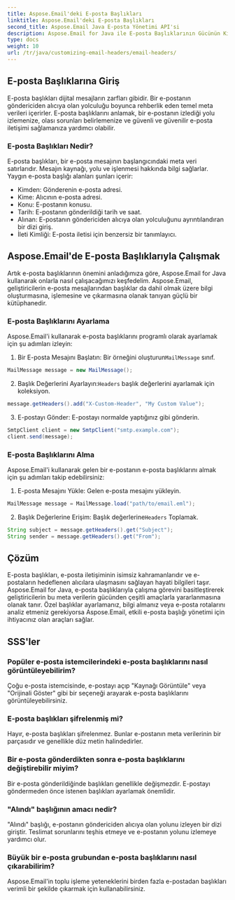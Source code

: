 ```yaml
---
title: Aspose.Email'deki E-posta Başlıkları
linktitle: Aspose.Email'deki E-posta Başlıkları
second_title: Aspose.Email Java E-posta Yönetimi API'si
description: Aspose.Email for Java ile E-posta Başlıklarının Gücünün Kilidini Açın. E-posta başlıklarını zahmetsizce nasıl ayarlayıp alacağınızı öğrenin.
type: docs
weight: 10
url: /tr/java/customizing-email-headers/email-headers/
---
```


## E-posta Başlıklarına Giriş

E-posta başlıkları dijital mesajların zarfları gibidir. Bir e-postanın göndericiden alıcıya olan yolculuğu boyunca rehberlik eden temel meta verileri içerirler. E-posta başlıklarını anlamak, bir e-postanın izlediği yolu izlemenize, olası sorunları belirlemenize ve güvenli ve güvenilir e-posta iletişimi sağlamanıza yardımcı olabilir.

### E-posta Başlıkları Nedir?

E-posta başlıkları, bir e-posta mesajının başlangıcındaki meta veri satırlarıdır. Mesajın kaynağı, yolu ve işlenmesi hakkında bilgi sağlarlar. Yaygın e-posta başlığı alanları şunları içerir:

- Kimden: Gönderenin e-posta adresi.
- Kime: Alıcının e-posta adresi.
- Konu: E-postanın konusu.
- Tarih: E-postanın gönderildiği tarih ve saat.
- Alınan: E-postanın göndericiden alıcıya olan yolculuğunu ayrıntılandıran bir dizi giriş.
- İleti Kimliği: E-posta iletisi için benzersiz bir tanımlayıcı.

## Aspose.Email'de E-posta Başlıklarıyla Çalışmak

Artık e-posta başlıklarının önemini anladığımıza göre, Aspose.Email for Java kullanarak onlarla nasıl çalışacağımızı keşfedelim. Aspose.Email, geliştiricilerin e-posta mesajlarından başlıklar da dahil olmak üzere bilgi oluşturmasına, işlemesine ve çıkarmasına olanak tanıyan güçlü bir kütüphanedir.

### E-posta Başlıklarını Ayarlama

Aspose.Email'i kullanarak e-posta başlıklarını programlı olarak ayarlamak için şu adımları izleyin:

1.  Bir E-posta Mesajını Başlatın: Bir örneğini oluşturun`MailMessage` sınıf.

```java
MailMessage message = new MailMessage();
```

2.  Başlık Değerlerini Ayarlayın:`Headers` başlık değerlerini ayarlamak için koleksiyon.

```java
message.getHeaders().add("X-Custom-Header", "My Custom Value");
```

3. E-postayı Gönder: E-postayı normalde yaptığınız gibi gönderin.

```java
SmtpClient client = new SmtpClient("smtp.example.com");
client.send(message);
```

### E-posta Başlıklarını Alma

Aspose.Email'i kullanarak gelen bir e-postanın e-posta başlıklarını almak için şu adımları takip edebilirsiniz:

1. E-posta Mesajını Yükle: Gelen e-posta mesajını yükleyin.

```java
MailMessage message = MailMessage.load("path/to/email.eml");
```

2. Başlık Değerlerine Erişim: Başlık değerlerine`Headers` Toplamak.

```java
String subject = message.getHeaders().get("Subject");
String sender = message.getHeaders().get("From");
```

## Çözüm

E-posta başlıkları, e-posta iletişiminin isimsiz kahramanlarıdır ve e-postaların hedeflenen alıcılara ulaşmasını sağlayan hayati bilgileri taşır. Aspose.Email for Java, e-posta başlıklarıyla çalışma görevini basitleştirerek geliştiricilerin bu meta verilerin gücünden çeşitli amaçlarla yararlanmasına olanak tanır. Özel başlıklar ayarlamanız, bilgi almanız veya e-posta rotalarını analiz etmeniz gerekiyorsa Aspose.Email, etkili e-posta başlığı yönetimi için ihtiyacınız olan araçları sağlar.

## SSS'ler

### Popüler e-posta istemcilerindeki e-posta başlıklarını nasıl görüntüleyebilirim?

Çoğu e-posta istemcisinde, e-postayı açıp "Kaynağı Görüntüle" veya "Orijinali Göster" gibi bir seçeneği arayarak e-posta başlıklarını görüntüleyebilirsiniz.

### E-posta başlıkları şifrelenmiş mi?

Hayır, e-posta başlıkları şifrelenmez. Bunlar e-postanın meta verilerinin bir parçasıdır ve genellikle düz metin halindedirler.

### Bir e-posta gönderdikten sonra e-posta başlıklarını değiştirebilir miyim?

Bir e-posta gönderildiğinde başlıkları genellikle değişmezdir. E-postayı göndermeden önce istenen başlıkları ayarlamak önemlidir.

### "Alındı" başlığının amacı nedir?

"Alındı" başlığı, e-postanın göndericiden alıcıya olan yolunu izleyen bir dizi giriştir. Teslimat sorunlarını teşhis etmeye ve e-postanın yolunu izlemeye yardımcı olur.

### Büyük bir e-posta grubundan e-posta başlıklarını nasıl çıkarabilirim?

Aspose.Email'in toplu işleme yeteneklerini birden fazla e-postadan başlıkları verimli bir şekilde çıkarmak için kullanabilirsiniz.